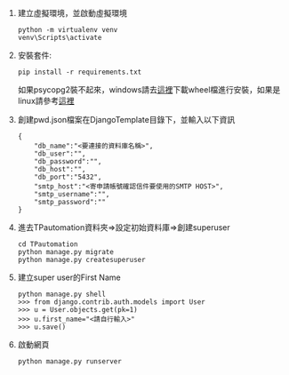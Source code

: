 1. 建立虛擬環境，並啟動虛擬環境
    ```
    python -m virtualenv venv
    venv\Scripts\activate
    ```

2. 安裝套件:
    ```
    pip install -r requirements.txt
    ```
    如果psycopg2裝不起來，windows請去[這裡](https://www.lfd.uci.edu/~gohlke/pythonlibs/)下載wheel檔進行安裝，如果是linux請參考[這裡](http://initd.org/psycopg/docs/install.html)

3. 創建pwd.json檔案在DjangoTemplate目錄下，並輸入以下資訊
    ```
    {
        "db_name":"<要連接的資料庫名稱>",
        "db_user":"",
        "db_password":"",
        "db_host":"",
        "db_port":"5432",
        "smtp_host":"<寄申請帳號確認信件要使用的SMTP HOST>",
        "smtp_username":"",
        "smtp_password":""
    }
    ```    

4. 進去TPautomation資料夾=>設定初始資料庫=>創建superuser
    ```
    cd TPautomation
    python manage.py migrate
    python manage.py createsuperuser
    ```
5. 建立super user的First Name
    ```
    python manage.py shell
    >>> from django.contrib.auth.models import User
    >>> u = User.objects.get(pk=1)
    >>> u.first_name="<請自行輸入>"
    >>> u.save()
    ```

6. 啟動網頁
    ```
    python manage.py runserver
    ```


